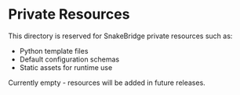 # Private Resources

This directory is reserved for SnakeBridge private resources such as:

- Python template files
- Default configuration schemas
- Static assets for runtime use

Currently empty - resources will be added in future releases.
